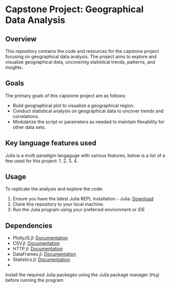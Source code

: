 # Capstone Project: Geographical Data Analysis

## Overview
This repository contains the code and resources for the capstone project focusing on geographical data analysis. The project aims to explore and visualize geographical data, uncovering statistical trends, patterns, and insights.

## Goals
The primary goals of this capstone project are as follows:
- Build geographical plot to visualize a geographical region.
- Conduct statistical analysis on geographical data to uncover trends and correlations.
- Modularize the script or parameters as needed to maintain flexability for other data sets.

## Key language features used
Julia is a multi paradigm langaguge with various features, below is a list of a few used for this project:
1. 
2. 
3. 
4. 


## Usage
To replicate the analysis and explore the code:
1. Ensure you have the latest Julia REPL installation - Julia: [Download](https://julialang.org/downloads/)
2. Clone this repository to your local machine.
3. Run the Julia program using your preferred environment or IDE

## Dependencies
- PlotlyJS.jl: [Documentation](https://github.com/JuliaPlots/PlotlyJS.jl)
- CSV.jl: [Documentation](https://github.com/JuliaData/CSV.jl)
- HTTP.jl: [Documentation](https://github.com/JuliaWeb/HTTP.jl)
- DataFrames.jl: [Documentation](https://github.com/JuliaData/DataFrames.jl)
- Statistics.jl: [Documentation](https://github.com/JuliaStats/Statistics.jl)
-

Install the required Julia packages using the Julia package manager (`Pkg`) before running the program
